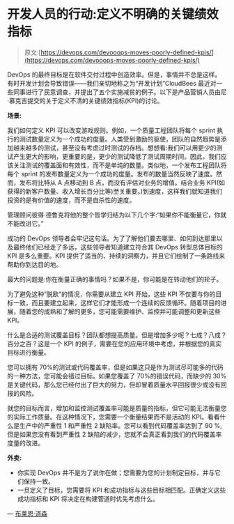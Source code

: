 # 开发人员的行动:定义不明确的关键绩效指标

> 原文:[https://devops.com/devooops-moves-poorly-defined-kpis/](https://devops.com/devooops-moves-poorly-defined-kpis/)

DevOps 的最终目标是在软件交付过程中创造效率。但是，事情并不总是这样。有时开发计划会导致错误——我们亲切地称之为“开发计划”CloudBees 最近对一些同事进行了民意调查，并提出了五个实施减贫的例子。以下是产品营销人员由尼·慕克吉提交的关于定义不清的关键绩效指标(KPI)的讨论。

**场景:**

我们如何定义 KPI 可以改变游戏规则。例如，一个质量工程团队将每个 sprint 执行的测试数量定义为一个成功的度量。人类受到激励的驱使，团队的自然趋势是添加越来越多的测试，甚至没有考虑过时测试的存档。想想看:我们可以用更少的测试产生更大的影响，更重要的是，更少的测试降低了测试周期时间。因此，我们应该关注测试的覆盖面和有效性，而不是单纯的数量。类似地，一个发布工程团队将每个 sprint 的发布数量定义为一个成功的度量。发布的数量当然反映了速度。然而，发布将比特从 A 点移动到 B 点，而没有评估对业务的增值。结合业务 KPI(如获得的新客户数量、收入增长百分比等)至关重要。)到速度，这样我们就知道我们投资的是有价值的速度，而不是自杀性的速度。

管理顾问彼得·德鲁克将他的整个哲学归结为以下几个字:“如果你不能衡量它，你就不能改进它。”

成功的 DevOps 领导者会牢记这句话。为了了解他们要去哪里、如何到达那里以及最终他们已经走了多远，这些领导者知道建立符合其 DevOps 转型总体目标的 KPI 是多么重要。KPI 提供了适当的、持续的洞察力，并且它们绘制了一条路线来帮助你到达目的地。

最大的问题是:你在衡量正确的事情吗？如果不是，你可能是在转动他们的轮子。

为了避免这种“脱欧”的情况，你需要从建立 KPI 开始，这些 KPI 不仅要与你的目标一致，而且要建立起来，这样它们才能形成一个连续的反馈循环。随着项目的进展，随着您的成熟和了解的更多，您可能需要维护、监控并可能调整和更新这些 KPI。

什么是合适的测试覆盖目标？团队都想提高质量。但是增加多少呢？七成？八成？百分之百？这是一个 KPI 的例子，需要在您的应用环境中考虑，并根据您的真实目标进行衡量。

您可以拥有 70%的测试或代码覆盖率，但是如果这只是作为测试尽可能多的代码的一种方法，您可能会错过目标。如果您覆盖了 70%的错误代码，而缺少的 30%是关键代码，那么您已经付出了巨大的努力，但却冒着质量水平回报很少或没有回报的风险。

就您的目标而言，增加和监控测试覆盖率可能是质量的指标，但它可能无法衡量您的实际工作质量。在这种情况下，您需要一个衡量结果而不是活动的 KPI。看看什么是生产中的严重性 1 和严重性 2 缺陷率。您可以看到代码覆盖率达到了 90 %,但是如果您没有看到严重性 2 缺陷的减少，您就不会真正看到我们的代码覆盖率度量的改进。

**外卖:**

*   你实现 DevOps 并不是为了说你在做；您需要为您的计划制定目标，并与它们保持一致。
*   一旦定义了目标，您需要将 KPI 和成功指标与这些目标相匹配。正确定义这些成功指标和 KPI 将决定在构建管道时优先考虑什么。

— [布莱恩·道森](https://devops.com/author/bdawson/)